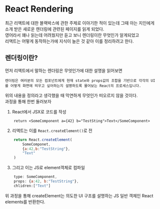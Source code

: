 # React Rendering

최근 리액트에 대한 블랙박스에 관한 주제로 이야기한 적이 있는데 그때 아는 지인에게 소개 받은 새로운 렌더링에 관련된 페이지를 읽게 되었다.  
영어라서 꽤나 읽는데 어려웠지만 듣고 보니 렌더링이란 무엇인가 알게되었고   
리액트는 어떻게 동작하는가에 지식이 늘은 것 같아 이를 정리하려고 한다.

## 렌더링이란?
먼저 리액트에서 말하는 렌더링은 무엇인가에 대한 설명을 읽어보면
```
렌더링은 여러분의 모든 컴포넌트에게 현재 state와 props값의 조합을 기반으로 각각의 UI를 어떻게 화면에 띄우고 싶어하는지 설명하도록 물어보는 React의 프로세스입니다.
```
위의 내용을 정의라고 생각했을 때 막연하게 무엇인가 떠오르지 않을 것이다.  
과정을 통해 한번 둘러보자

1. React에서 JSX로 코드를 작성
```JSX
    return <SomeComponent a={42} b="TestSting">Text</SomeComponent>
```  

2. 리액트는 이를 `React.createElement()`로 전
```js
    return React.createElement(
        SomeComponet,
        {a:42,b:"TestString"},
        "Text"
    )
```
3. 그리고 이는 JS로 element객체로 컴파일
```js
    type: SomeComponent,
    props: {a:42, b:"TestString"},
    chlidren:["Text"]
```

위 과정을 통해 createElement는 의도한 UI 구조를 설명하는 JS 일반 객체인 React elements를 반환한다.

